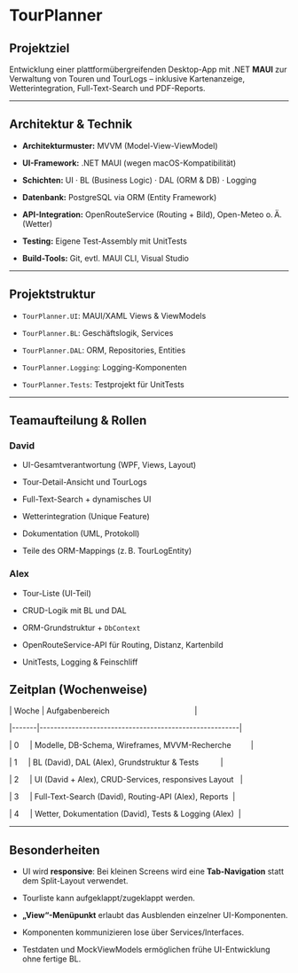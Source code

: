 
# TourPlanner

## Projektziel

Entwicklung einer plattformübergreifenden Desktop-App mit .NET **MAUI** zur Verwaltung von Touren und TourLogs – inklusive Kartenanzeige, Wetterintegration, Full-Text-Search und PDF-Reports.

  
---
  

## Architektur & Technik

- **Architekturmuster:** MVVM (Model-View-ViewModel)

- **UI-Framework:** .NET MAUI (wegen macOS-Kompatibilität)

- **Schichten:** UI · BL (Business Logic) · DAL (ORM & DB) · Logging

- **Datenbank:** PostgreSQL via ORM (Entity Framework)

- **API-Integration:** OpenRouteService (Routing + Bild), Open-Meteo o. Ä. (Wetter)

- **Testing:** Eigene Test-Assembly mit UnitTests

- **Build-Tools:** Git, evtl. MAUI CLI, Visual Studio

  
---


## Projektstruktur

- `TourPlanner.UI`: MAUI/XAML Views & ViewModels

- `TourPlanner.BL`: Geschäftslogik, Services

- `TourPlanner.DAL`: ORM, Repositories, Entities

- `TourPlanner.Logging`: Logging-Komponenten

- `TourPlanner.Tests`: Testprojekt für UnitTests

  

---

  

## Teamaufteilung & Rollen


### David

- UI-Gesamtverantwortung (WPF, Views, Layout)

- Tour-Detail-Ansicht und TourLogs

- Full-Text-Search + dynamisches UI

- Wetterintegration (Unique Feature)

- Dokumentation (UML, Protokoll)

- Teile des ORM-Mappings (z. B. TourLogEntity)

  

### Alex

- Tour-Liste (UI-Teil)

- CRUD-Logik mit BL und DAL

- ORM-Grundstruktur + `DbContext`

- OpenRouteService-API für Routing, Distanz, Kartenbild

- UnitTests, Logging & Feinschliff

## Zeitplan (Wochenweise)


| Woche | Aufgabenbereich                                       |

|-------|--------------------------------------------------------|

| 0     | Modelle, DB-Schema, Wireframes, MVVM-Recherche         |

| 1     | BL (David), DAL (Alex), Grundstruktur & Tests          |

| 2     | UI (David + Alex), CRUD-Services, responsives Layout   |

| 3     | Full-Text-Search (David), Routing-API (Alex), Reports  |

| 4     | Wetter, Dokumentation (David), Tests & Logging (Alex)  |

  
---

## Besonderheiten

- UI wird **responsive**: Bei kleinen Screens wird eine **Tab-Navigation** statt dem Split-Layout verwendet.

- Tourliste kann aufgeklappt/zugeklappt werden.

- **„View“-Menüpunkt** erlaubt das Ausblenden einzelner UI-Komponenten.

- Komponenten kommunizieren lose über Services/Interfaces.

- Testdaten und MockViewModels ermöglichen frühe UI-Entwicklung ohne fertige BL.
